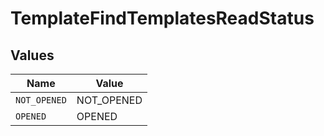 # TemplateFindTemplatesReadStatus


## Values

| Name         | Value        |
| ------------ | ------------ |
| `NOT_OPENED` | NOT_OPENED   |
| `OPENED`     | OPENED       |